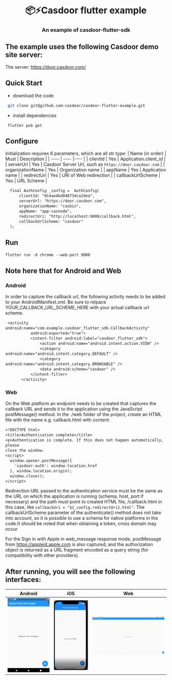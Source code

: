 <h1 align="center" style="border-bottom: none;">📦⚡️Casdoor flutter example</h1>
<h3 align="center">An example of casdoor-flutter-sdk</h3>

## 	The example uses the following Casdoor demo site server:

The server: https://door.casdoor.com/

## Quick Start

- download the code

```bash
 git clone git@github.com:casdoor/casdoor-flutter-example.git
```

- install dependencies

```shell
 flutter pub get
```
## Configure
Initialization requires 6 parameters, which are all str type:
|  Name (in order)   | Must  | Description |
|  ----  | ----  |----  |
| clientId  | Yes | Application.client_id |
| serverUrl  | Yes | Casdoor Server Url, such as `https://door.casdoor.com` |
| organizationName  | Yes | Organization name |
| appName  | Yes | Application name |
| redirectUri  | Yes | URI of Web redirection |
| callbackUrlScheme  | Yes | URL Scheme |

```
  final AuthConfig _config =  AuthConfig(
      clientId: "014ae4bd048734ca2dea",
      serverUrl: "https://door.casdoor.com",
      organizationName: "casbin",
      appName: "app-casnode",
      redirectUri: "http://localhost:9000/callback.html",
      callbackUrlScheme: "casdoor"
  );
```

## Run

```
flutter run -d chrome --web-port 9000
```

## Note here that for Android and Web

### Android
In order to capture the callback url, the following activity needs to be added to your AndroidManifest.xml. Be sure to relpace YOUR_CALLBACK_URL_SCHEME_HERE with your actual callback url scheme.
```
 <activity android:name="com.example.casdoor_flutter_sdk.CallbackActivity"
           android:exported="true">
           <intent-filter android:label="casdoor_flutter_sdk">
               <action android:name="android.intent.action.VIEW" />
               <category android:name="android.intent.category.DEFAULT" />
               <category android:name="android.intent.category.BROWSABLE" />
               <data android:scheme="casdoor" />
           </intent-filter>
       </activity>
```

### Web
On the Web platform an endpoint needs to be created that captures the callback URL and sends it to the application using the JavaScript postMessage() method. In the ./web folder of the project, create an HTML file with the name e.g. callback.html with content:

```
<!DOCTYPE html>
<title>Authentication complete</title>
<p>Authentication is complete. If this does not happen automatically, please
close the window.
<script>
  window.opener.postMessage({
    'casdoor-auth': window.location.href
  }, window.location.origin);
  window.close();
</script>

```
Redirection URL passed to the authentication service must be the same as the URL on which the application is running (schema, host, port if necessary) and the path must point to created HTML file, /callback.html in this case, like  `callbackUri = "${_config.redirectUri}.html"`. The callbackUrlScheme parameter of the authenticate() method does not take into account, so it is possible to use a schema for native platforms in the code.It should be noted that when obtaining a token, cross domain may occur

For the Sign in with Apple in web_message response mode, postMessage from https://appleid.apple.com is also captured, and the authorization object is returned as a URL fragment encoded as a query string (for compatibility with other providers).

## After running, you will see the following  interfaces:
|  **Android**   | **iOS**  | **Web** |
|  ----  | ----  |----  |
| ![Android](screen-andriod.gif) |![iOS](screen-ios.gif)  |![Web](screen-web.gif) |
